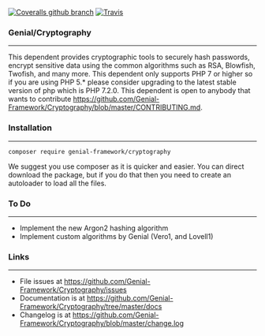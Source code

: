 [![Coveralls github branch](https://img.shields.io/coveralls/github/Genial-Framework/Cryptography/master.svg?style=flat-square)](https://coveralls.io/github/Genial-Framework/Cryptography?branch=master) [![Travis](https://img.shields.io/travis/Genial-Framework/Cryptography.svg?style=flat-square)](https://travis-ci.org/Genial-Framework/Cryptography) 

### Genial/Cryptography

-------
This dependent provides cryptographic tools to securely hash passwords, encrypt sensitive data using the common algorithms such as RSA, Blowfish, Twofish, and many more. This dependent only supports PHP 7 or higher so if you are using PHP 5.* please consider upgrading to the latest stable version of php which is PHP 7.2.0. This dependent is open to anybody that wants to contribute <https://github.com/Genial-Framework/Cryptography/blob/master/CONTRIBUTING.md>.

### Installation

-------
```
composer require genial-framework/cryptography
```

We suggest you use composer as it is quicker and easier. You can direct download the package, but if you do that then you need to create an autoloader to load all the files.

### To Do

-------
- Implement the new Argon2 hashing algorithm
- Implement custom algorithms by Genial (Vero1, and Lovell1)

### Links

-------
- File issues at https://github.com/Genial-Framework/Cryptography/issues
- Documentation is at https://github.com/Genial-Framework/Cryptography/tree/master/docs
- Changelog is at https://github.com/Genial-Framework/Cryptography/blob/master/change.log
